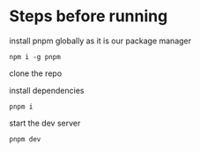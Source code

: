 # Steps before running

install pnpm globally as it is our package manager

```npm i -g pnpm```

clone the repo

install dependencies

```pnpm i ```

start the dev server 

```pnpm dev```
